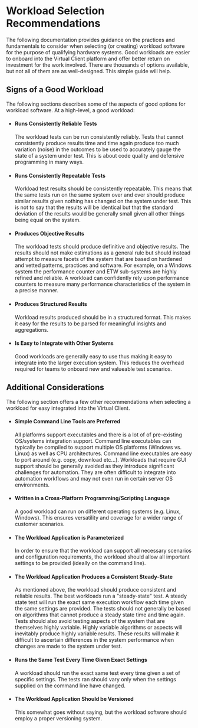# Workload Selection Recommendations
The following documentation provides guidance on the practices and fundamentals to consider when selecting (or creating) workload software
for the purpose of qualifying hardware systems. Good workloads are easier to onboard into the Virtual Client platform and offer better return
on investment for the work involved. There are thousands of options available, but not all of them are as well-designed. This simple guide will help.

## Signs of a Good Workload
The following sections describes some of the aspects of good options for workload software. At a high-level, a good workload:

* #### Runs Consistently Reliable Tests
  The workload tests can be run consistently reliably. Tests that cannot consistently produce results time and time again produce 
  too much variation (noise) in the outcomes to be used to accurately gauge the state of a system under test. This is about code quality and defensive
  programming in many ways.

* #### Runs Consistently Repeatable Tests
  Workload test results should be consistently repeatable. This means that the same tests run on the same system
  over and over should produce similar results given nothing has changed on the system under test. This is not to say that the results will be identical
  but that the standard deviation of the results would be generally small given all other things being equal on the system.

* #### Produces Objective Results
  The workload tests should produce definitive and objective results. The results should not make estimations as a general rule but should
  instead attempt to measure facets of the system that are based on hardened and vetted patterns, practices and software. For example, on a Windows system
  the performance counter and ETW sub-systems are highly refined and reliable. A workload can confidently rely upon performance counters to measure many performance
  characteristics of the system in a precise manner.

* #### Produces Structured Results
  Workload results produced should be in a structured format. This makes it easy for the results to be parsed for meaningful
  insights and aggregations.

* #### Is Easy to Integrate with Other Systems
  Good workloads are generally easy to use thus making it easy to integrate into the larger execution system. This reduces the overhead required for
  teams to onboard new and valueable test scenarios.

## Additional Considerations
The following section offers a few other recommendations when selecting a workload for easy integrated into the Virtual Client.

* #### Simple Command Line Tools are Preferred
  All platforms support executables and there is a lot of of pre-existing OS/systems integration support. Command line executables can typically be compiled 
  to support multiple OS platforms (Windows vs. Linux) as well as CPU architectures. Command line executables are easy to port around (e.g. copy, download etc...).
  Workloads that require GUI support should be generally avoided as they introduce significant challenges for automation. They are often difficult to 
  integrate into automation workflows and may not even run in certain server OS environments.

* #### Written in a Cross-Platform Programming/Scripting Language
  A good workload can run on different operating systems (e.g. Linux, Windows). This ensures versatility and coverage for a wider range of customer scenarios.

* #### The Workload Application is Parameterized
  In order to ensure that the workload can support all necessary scenarios and configuration requirements, the workload should allow all important
  settings to be provided (ideally on the command line).

* #### The Workload Application Produces a Consistent Steady-State
  As mentioned above, the workload should produce consistent and reliable results. The best workloads run a "steady-state" test. A steady state
  test will run the exact same execution workflow each time given the same settings are provided. The tests should not generally be based on algorithms that cannot produce
  a steady state time and time again. Tests should also avoid testing aspects of the system that are themselves highly variable. Highly variable algorithms or aspects
  will inevitably produce highly variable results. These results will make it difficult to ascertain differences in the system performance when changes
  are made to the system under test.

* #### Runs the Same Test Every Time Given Exact Settings
  A workload should run the exact same test every time given a set of specific settings. The tests ran should vary only when the settings supplied on the 
  command line have changed.

* #### The Workload Application Should be Versioned
  This somewhat goes without saying, but the workload software should employ a proper versioning system.